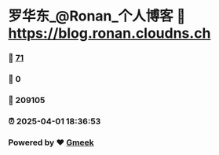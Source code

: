# 罗华东_@Ronan_个人博客 :link: https://blog.ronan.cloudns.ch 
### :page_facing_up: [71](https://blog.ronan.cloudns.ch/tag.html) 
### :speech_balloon: 0 
### :hibiscus: 209105 
### :alarm_clock: 2025-04-01 18:36:53 
### Powered by :heart: [Gmeek](https://github.com/Meekdai/Gmeek)
